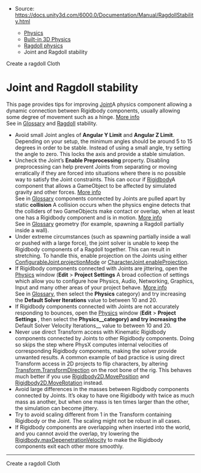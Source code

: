 * Source: https://docs.unity3d.com/6000.0/Documentation/Manual/RagdollStability.html

  * [Physics](https://docs.unity3d.com/6000.0/Documentation/Manual/PhysicsSection.html)
  * [Built-in 3D Physics](https://docs.unity3d.com/6000.0/Documentation/Manual/PhysicsOverview.html)
  * [Ragdoll physics](https://docs.unity3d.com/6000.0/Documentation/Manual/ragdoll-physics-section.html)
  * Joint and Ragdoll stability


[](https://docs.unity3d.com/6000.0/Documentation/Manual/wizard-RagdollWizard.html)
Create a ragdoll
[](https://docs.unity3d.com/6000.0/Documentation/Manual/class-Cloth.html)
Cloth
# Joint and Ragdoll stability
This page provides tips for improving [Joint](https://docs.unity3d.com/6000.0/Documentation/Manual/Joints.html)A physics component allowing a dynamic connection between Rigidbody components, usually allowing some degree of movement such as a hinge. [More info](https://docs.unity3d.com/6000.0/Documentation/Manual/Joints.html)  
See in [Glossary](https://docs.unity3d.com/6000.0/Documentation/Manual/Glossary.html#joint) and [Ragdoll](https://docs.unity3d.com/6000.0/Documentation/Manual/wizard-RagdollWizard.html) stability.
  * Avoid small Joint angles of **Angular Y Limit** and **Angular Z Limit**. Depending on your setup, the minimum angles should be around 5 to 15 degrees in order to be stable. Instead of using a small angle, try setting the angle to zero. This locks the axis and provide a stable simulation.
  * Uncheck the Joint’s **Enable Preprocessing** property. Disabling preprocessing can help prevent Joints from separating or moving erratically if they are forced into situations where there is no possible way to satisfy the Joint constraints. This can occur if [Rigidbody](https://docs.unity3d.com/6000.0/Documentation/Manual/class-Rigidbody.html)A component that allows a GameObject to be affected by simulated gravity and other forces. [More info](https://docs.unity3d.com/6000.0/Documentation/Manual/class-Rigidbody.html)  
See in [Glossary](https://docs.unity3d.com/6000.0/Documentation/Manual/Glossary.html#Rigidbody) components connected by Joints are pulled apart by static **collision** A collision occurs when the physics engine detects that the colliders of two GameObjects make contact or overlap, when at least one has a Rigidbody component and is in motion. [More info](https://docs.unity3d.com/6000.0/Documentation/Manual/CollidersOverview.html)  
See in [Glossary](https://docs.unity3d.com/6000.0/Documentation/Manual/Glossary.html#Collision) geometry (for example, spawning a Ragdoll partially inside a wall).
  * Under extreme circumstances (such as spawning partially inside a wall or pushed with a large force), the joint solver is unable to keep the Rigidbody components of a Ragdoll together. This can result in stretching. To handle this, enable projection on the Joints using either [ConfigurableJoint.projectionMode](https://docs.unity3d.com/6000.0/Documentation/ScriptReference/ConfigurableJoint-projectionMode.html) or [CharacterJoint.enableProjection](https://docs.unity3d.com/6000.0/Documentation/ScriptReference/CharacterJoint-enableProjection.html).
  * If Rigidbody components connected with Joints are jittering, open the [Physics](https://docs.unity3d.com/6000.0/Documentation/Manual/class-PhysicsManager.html) window (**Edit** > **Project Settings** A broad collection of settings which allow you to configure how Physics, Audio, Networking, Graphics, Input and many other areas of your project behave. [More info](https://docs.unity3d.com/6000.0/Documentation/Manual/comp-ManagerGroup.html)  
See in [Glossary](https://docs.unity3d.com/6000.0/Documentation/Manual/Glossary.html#ProjectSettings), then select the **Physics** category) and try increasing the **Default Solver Iterations** value to between 10 and 20.
  * If Rigidbody components connected with Joints are not accurately responding to bounces, open the [Physics](https://docs.unity3d.com/6000.0/Documentation/Manual/class-PhysicsManager.html) window (**Edit** > **Project Settings** , then select the **Physics__category) and try increasing the** Default Solver Velocity Iterations__ value to between 10 and 20.
  * Never use direct Transform access with Kinematic Rigidbody components connected by Joints to other Rigidbody components. Doing so skips the step where PhysX computes internal velocities of corresponding Rigidbody components, making the solver provide unwanted results. A common example of bad practice is using direct Transform access in 2D projects to flip characters, by altering [Transform.TransformDirection](https://docs.unity3d.com/6000.0/Documentation/ScriptReference/Transform.TransformDirection.html) on the root bone of the rig. This behaves much better if you use [Rigidbody2D.MovePosition](https://docs.unity3d.com/6000.0/Documentation/ScriptReference/Rigidbody2D.MovePosition.html) and [Rigidbody2D.MoveRotation](https://docs.unity3d.com/6000.0/Documentation/ScriptReference/Rigidbody2D.MoveRotation.html) instead.
  * Avoid large differences in the masses between Rigidbody components connected by Joints. It’s okay to have one Rigidbody with twice as much mass as another, but when one mass is ten times larger than the other, the simulation can become jittery.
  * Try to avoid scaling different from 1 in the Transform containing Rigidbody or the Joint. The scaling might not be robust in all cases.
  * If Rigidbody components are overlapping when inserted into the world, and you cannot avoid the overlap, try lowering the [Rigidbody.maxDepenetrationVelocity](https://docs.unity3d.com/6000.0/Documentation/ScriptReference/Rigidbody-maxDepenetrationVelocity.html) to make the Rigidbody components exit each other more smoothly.


* * *
[](https://docs.unity3d.com/6000.0/Documentation/Manual/wizard-RagdollWizard.html)
Create a ragdoll
[](https://docs.unity3d.com/6000.0/Documentation/Manual/class-Cloth.html)
Cloth
